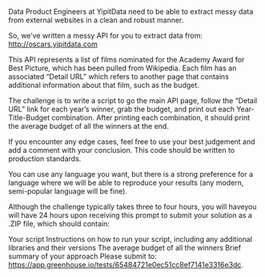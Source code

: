 Data Product Engineers at YipitData need to be able to extract messy data from external websites in a clean and robust manner.

So, we’ve written a messy API for you to extract data from: http://oscars.yipitdata.com

This API represents a list of films nominated for the Academy Award for Best Picture, which has been pulled from Wikipedia. Each film has an associated “Detail URL” which refers to another page that contains additional information about that film, such as the budget.

The challenge is to write a script to go the main API page, follow the “Detail URL” link for each year’s winner, grab the budget, and print out each Year-Title-Budget combination. After printing each combination, it should print the average budget of all the winners at the end.

If you encounter any edge cases, feel free to use your best judgement and add a comment with your conclusion. This code should be written to production standards.

You can use any language you want, but there is a strong preference for a language where we will be able to reproduce your results (any modern, semi-popular language will be fine).

Although the challenge typically takes three to four hours, you will haveyou will have 24 hours upon receiving this prompt to submit your solution as a .ZIP file, which should contain:

Your script
Instructions on how to run your script, including any additional libraries and their versions
The average budget of all the winners
Brief summary of your approach
Please submit to: https://app.greenhouse.io/tests/65484721e0ec51cc8ef7141e3316e3dc.
